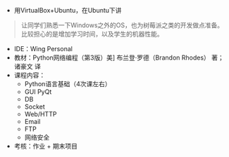 * 用VirtualBox+Ubuntu，在Ubuntu下讲
> 让同学们熟悉一下Windows之外的OS，也为树莓派之类的开发做点准备。比较担心的是增加学习时间，以及学生的机器性能。
* IDE：Wing Personal
* 教材：Python网络编程（第3版）美] 布兰登·罗德（Brandon Rhodes） 著；诸豪文 译
* 课程内容：
  + Python语言基础（4次课左右）
  + GUI PyQt
  + DB
  + Socket
  + Web/HTTP
  + Email
  + FTP
  + 网络安全
* 考核：作业 + 期末项目
